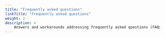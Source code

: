 ```yaml
---
title: "Frequently asked questions"
linkTitle: "Frequently asked questions"
weight: 2
description: >
    Answers and workarounds addressing frequently asked questions (FAQs)
---
```



<!-- 

{{% pageinfo %}}
A compilation of FAQs is available in this [word doc](https://docs.google.com/document/d/14-jokK4MLbnJk44QaAtIH2LnxrVBooA6u3ZqI6nrPpw/edit)
{{% /pageinfo %}}

-->

